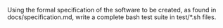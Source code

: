 Using the formal specification of the software to be created, as found in docs/specification.md, write a complete bash test suite in test/*.sh files.
